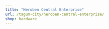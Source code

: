 ```yaml
---
title: "Heroben Central Enterprise"
url: /tagum-city/heroben-central-enterprise/
shop: hardware
---
```

